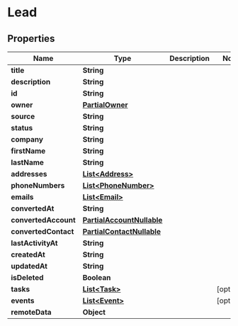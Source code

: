 

# Lead


## Properties

| Name | Type | Description | Notes |
|------------ | ------------- | ------------- | -------------|
|**title** | **String** |  |  |
|**description** | **String** |  |  |
|**id** | **String** |  |  |
|**owner** | [**PartialOwner**](PartialOwner.md) |  |  |
|**source** | **String** |  |  |
|**status** | **String** |  |  |
|**company** | **String** |  |  |
|**firstName** | **String** |  |  |
|**lastName** | **String** |  |  |
|**addresses** | [**List&lt;Address&gt;**](Address.md) |  |  |
|**phoneNumbers** | [**List&lt;PhoneNumber&gt;**](PhoneNumber.md) |  |  |
|**emails** | [**List&lt;Email&gt;**](Email.md) |  |  |
|**convertedAt** | **String** |  |  |
|**convertedAccount** | [**PartialAccountNullable**](PartialAccountNullable.md) |  |  |
|**convertedContact** | [**PartialContactNullable**](PartialContactNullable.md) |  |  |
|**lastActivityAt** | **String** |  |  |
|**createdAt** | **String** |  |  |
|**updatedAt** | **String** |  |  |
|**isDeleted** | **Boolean** |  |  |
|**tasks** | [**List&lt;Task&gt;**](Task.md) |  |  [optional] |
|**events** | [**List&lt;Event&gt;**](Event.md) |  |  [optional] |
|**remoteData** | **Object** |  |  |



